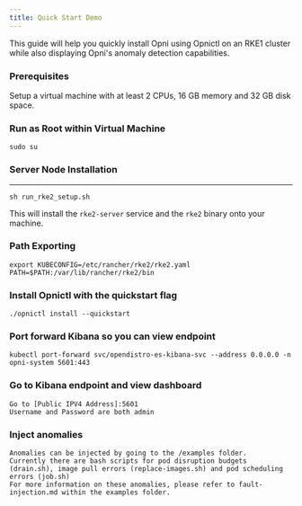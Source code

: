 ```yaml
---
title: Quick Start Demo
---
```


This guide will help you quickly install Opni using Opnictl on an RKE1 cluster while also displaying Opni's anomaly detection capabilities.

### Prerequisites

Setup a virtual machine with at least 2 CPUs, 16 GB memory and 32 GB disk space.

### Run as Root within Virtual Machine
```
sudo su
```

### Server Node Installation
--------------
```
sh run_rke2_setup.sh
```
This will install the `rke2-server` service and the `rke2` binary onto your machine.

### Path Exporting
```
export KUBECONFIG=/etc/rancher/rke2/rke2.yaml PATH=$PATH:/var/lib/rancher/rke2/bin
```

### Install Opnictl with the quickstart flag
```
./opnictl install --quickstart
```

### Port forward Kibana so you can view endpoint
```
kubectl port-forward svc/opendistro-es-kibana-svc --address 0.0.0.0 -n opni-system 5601:443
```

### Go to Kibana endpoint and view dashboard
```
Go to [Public IPV4 Address]:5601
Username and Password are both admin
```

### Inject anomalies
```
Anomalies can be injected by going to the /examples folder.
Currently there are bash scripts for pod disruption budgets (drain.sh), image pull errors (replace-images.sh) and pod scheduling errors (job.sh)
For more information on these anomalies, please refer to fault-injection.md within the examples folder.
```

